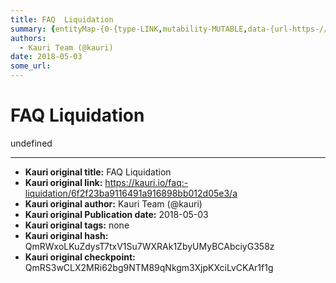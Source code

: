 ```yaml
---
title: FAQ  Liquidation
summary: {entityMap-{0-{type-LINK,mutability-MUTABLE,data-{url-https-//mkr.tools/},1-{type-LINK,mutability-MUTABLE,data-{url-http-//dai.makerdao.com/},2-{type-LINK,mutability-MUTABLE,data-{url-https-//mkr.tools/system/liquidations},3-{type-LINK,mutability-MUTABLE,data-{url-https-//www.investopedia.com/terms/r/risk-profile.asp}},blocks--{key-foo,text-What is Liquidation?,type-header-two,depth-0,inlineStyleRanges-,entityRanges-,data-{}},{key-83im2,text-To ensure there is enough collateral in the system to
authors:
  - Kauri Team (@kauri)
date: 2018-05-03
some_url: 
---
```


# FAQ  Liquidation


undefined


---

- **Kauri original title:** FAQ  Liquidation
- **Kauri original link:** https://kauri.io/faq:-liquidation/6f2f23ba9116491a916898bb012d05e3/a
- **Kauri original author:** Kauri Team (@kauri)
- **Kauri original Publication date:** 2018-05-03
- **Kauri original tags:** none
- **Kauri original hash:** QmRWxoLKuZdysT7txV1Su7WXRAk1ZbyUMyBCAbciyG358z
- **Kauri original checkpoint:** QmRS3wCLX2MRi62bg9NTM89qNkgm3XjpKXciLvCKAr1f1g



